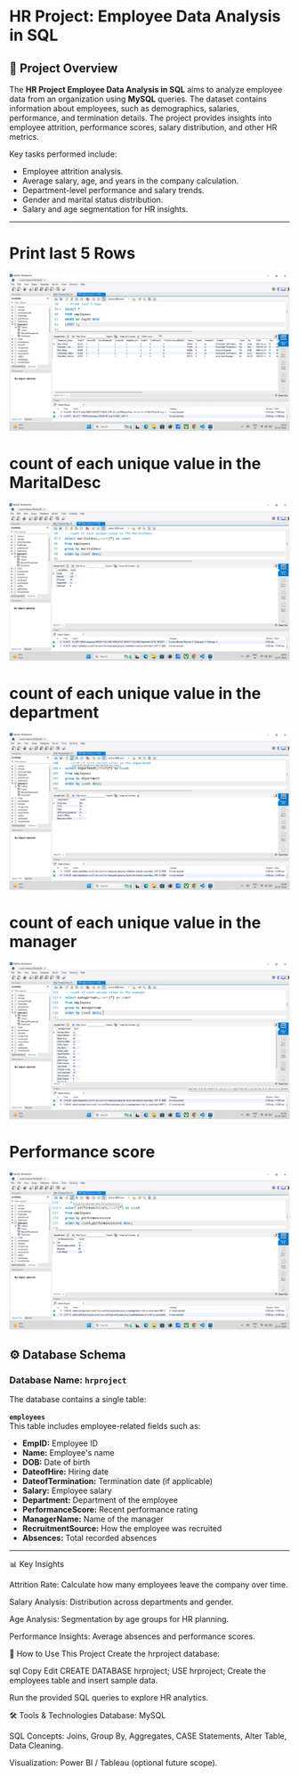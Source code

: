 # HR Project: Employee Data Analysis in SQL

## 📌 Project Overview
The **HR Project Employee Data Analysis in SQL** aims to analyze employee data from an organization using **MySQL** queries. The dataset contains information about employees, such as demographics, salaries, performance, and termination details. The project provides insights into employee attrition, performance scores, salary distribution, and other HR metrics.

Key tasks performed include:
- Employee attrition analysis.
- Average salary, age, and years in the company calculation.
- Department-level performance and salary trends.
- Gender and marital status distribution.
- Salary and age segmentation for HR insights.

---
# Print last 5 Rows
![HR Dataset Screenshot](https://github.com/Jayesh-dev-glitch/HR-Dataset-Analysis-in-SQL/blob/main/Screenshot%202025-07-21%20124518.png)

# count of each unique value in the MaritalDesc
![HR Dataset Screenshot 2](https://github.com/Jayesh-dev-glitch/HR-Dataset-Analysis-in-SQL/blob/main/Screenshot%202025-07-21%20124557.png)

# count of each unique value in the department
![HR Dataset Screenshot 3](https://github.com/Jayesh-dev-glitch/HR-Dataset-Analysis-in-SQL/blob/main/Screenshot%202025-07-21%20124633.png)

# count of each unique value in the manager
![HR Dataset Screenshot 4](https://github.com/Jayesh-dev-glitch/HR-Dataset-Analysis-in-SQL/blob/main/Screenshot%202025-07-21%20124702.png)

# Performance score  
![HR Dataset Screenshot 5](https://github.com/Jayesh-dev-glitch/HR-Dataset-Analysis-in-SQL/blob/main/Screenshot%202025-07-21%20124722.png)


## ⚙️ Database Schema

### **Database Name:** `hrproject`

The database contains a single table:

**`employees`**  
This table includes employee-related fields such as:
- **EmpID:** Employee ID  
- **Name:** Employee's name  
- **DOB:** Date of birth  
- **DateofHire:** Hiring date  
- **DateofTermination:** Termination date (if applicable)  
- **Salary:** Employee salary  
- **Department:** Department of the employee  
- **PerformanceScore:** Recent performance rating  
- **ManagerName:** Name of the manager  
- **RecruitmentSource:** How the employee was recruited  
- **Absences:** Total recorded absences  

---

📊 Key Insights

Attrition Rate: Calculate how many employees leave the company over time.

Salary Analysis: Distribution across departments and gender.

Age Analysis: Segmentation by age groups for HR planning.

Performance Insights: Average absences and performance scores.


🚀 How to Use This Project
Create the hrproject database:

sql
Copy
Edit
CREATE DATABASE hrproject;
USE hrproject;
Create the employees table and insert sample data.

Run the provided SQL queries to explore HR analytics.

🛠️ Tools & Technologies
Database: MySQL

SQL Concepts: Joins, Group By, Aggregates, CASE Statements, Alter Table, Data Cleaning.

Visualization: Power BI / Tableau (optional future scope).


